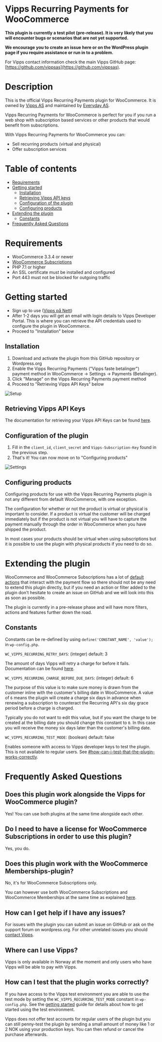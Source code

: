 # Vipps Recurring Payments for WooCommerce

**This plugin is currently a test pilot (pre-release). It is very likely that you will encounter bugs or scenarios that are not yet supported.**

**We encourage you to create an issue here or on the WordPress plugin page if you require assistance or run in to a problem.**

For Vipps contact information check the main Vipps GitHub page: [https://github.com/vippsas](https://github.com/vippsas).

# Description

This is the official Vipps Recurring Payments plugin for WooCommerce. It is owned by [Vipps AS](https://vipps.no) and maintained by [Everyday AS](https://everyday.no).

Vipps Recurring Payments for WooCommerce is perfect for you if you run a web shop with subscription based services or other products that would benefit from subscriptions.

With Vipps Recurring Payments for WooCommerce you can:

* Sell recurring products (virtual and physical)
* Offer subscription services

# Table of contents

* [ Requirements ](#requirements)
* [ Getting started ](#getting-started)
  * [ Installation ](#installation)
  * [ Retrieving Vipps API keys ](#retrieving-vipps-api-keys)
  * [ Configuration of the plugin ](#configuration-of-the-plugin)
  * [ Configuring products ](#configuring-products)
* [ Extending the plugin ](#extending-the-plugin)
  * [ Constants ](#constants)
* [ Frequently Asked Questions ](#frequently-asked-questions)

# Requirements

* WooCommerce 3.3.4 or newer
* [WooCommerce Subscriptions](https://woocommerce.com/products/woocommerce-subscriptions/)
* PHP 7.1 or higher
* An SSL certificate must be installed and configured
* Port 443 must not be blocked for outgoing traffic

# Getting started

* Sign up to use ([Vipps på Nett](https://www.vipps.no/signup/vippspanett/))
* After 1-2 days you will get an email with login details to Vipps Developer Portal. This is where you can retrieve the API credentials used to configure the plugin in WooCommerce.
* Proceed to "Installation" below

## Installation

1. Download and activate the plugin from this GitHub repository or Wordpress.org
2. Enable the Vipps Recurring Payments ("Vipps faste betalinger") payment method in WooCommerce -> Settings -> Payments (Betalinger).
3. Click "Manage" on the Vipps Recurring Payments payment method
4. Proceed to "Retrieving Vipps API Keys" below

![Setup](https://raw.githubusercontent.com/vippsas/vipps-recurring-woocommerce/master/wp-org-assets/screenshot-1.png)

## Retrieving Vipps API Keys

The documentation for retrieving your Vipps API Keys can be found [here](https://github.com/vippsas/vipps-developers/blob/master/vipps-getting-started.md#getting-the-api-keys).

## Configuration of the plugin

1. Fill in the `client_id`, `client_secret` and `Vipps-Subscription-Key` found in the previous step.
2. That's it! You can now move on to "Configuring products"

![Settings](https://raw.githubusercontent.com/vippsas/vipps-recurring-woocommerce/master/wp-org-assets/screenshot-2.png)

## Configuring products

Configuring products for use with the Vipps Recurring Payments plugin is not any different from default WooCommerce, with one exception.

The configuration for whether or not the product is virtual or physical is important to consider. 
If a product is virtual the customer will be charged immediately but if the product is not virtual you will have to capture the payment manually through the order in WooCommerce when you have shipped the product.

In most cases your products should be virtual when using subscriptions but it is possible to use the plugin with physical products if you need to do so.

# Extending the plugin

WooCommerce and WooCommerce Subscriptions has a lot of [default actions](https://docs.woocommerce.com/document/subscriptions/develop/action-reference/) that interact with the payment flow so there should not be any need to extend this plugin directly, 
but if you need an action or filter added to the plugin don't hesitate to create an issue on GitHub and we will look into this as soon as possible.

The plugin is currently in a pre-release phase and will have more filters, actions and features further down the road.

## Constants

Constants can be re-defined by using `define('CONSTANT_NAME', 'value');` in `wp-config.php`.

`WC_VIPPS_RECURRING_RETRY_DAYS`: (integer) default: 3

The amount of days Vipps will retry a charge for before it fails. Documentation can be found [here](https://github.com/vippsas/vipps-recurring-api/blob/master/vipps-recurring-api.md#charge-retries).

`WC_VIPPS_RECURRING_CHARGE_BEFORE_DUE_DAYS`: (integer) default: 6

The purpose of this value is to make sure money is drawn from the customer inline with the customer's billing date in WooCommerce.
A value of `6` means the plugin will create a charge six days in advance when renewing a subscription to counteract the Recurring API's six day grace period before a charge is charged.

Typically you do not want to edit this value, but if you want the charge to be created at the billing date you should change this constant to `0`. In this case you will receive the money six days later than the customer's billing date.

`WC_VIPPS_RECURRING_TEST_MODE`: (boolean) default: false

Enables someone with access to Vipps developer keys to test the plugin. This is not available to regular users. See [#how-can-i-test-that-the-plugin-works-correctly](#how-can-i-test-that-the-plugin-works-correctly).

# Frequently Asked Questions

## Does this plugin work alongside the Vipps for WooCommerce plugin?

Yes! You can use both plugins at the same time alongside each other.

## Do I need to have a license for WooCommerce Subscriptions in order to use this plugin?

Yes, you do.

## Does this plugin work with the WooCommerce Memberships-plugin?

No, it's for WooCommerce Subscriptions only.

You can however use both WooCommerce Subscriptions and WooCommerce Memberships at the same time as explained [here](https://docs.woocommerce.com/document/woocommerce-memberships-subscriptions-integration/).

## How can I get help if I have any issues?

For issues with the plugin you can submit an issue on GitHub or ask on the support forum on wordpress.org. For other unrelated issues you should [contact Vipps](https://github.com/vippsas/vipps-developers/blob/master/contact.md).

## Where can I use Vipps?

Vipps is only available in Norway at the moment and only users who have Vipps will be able to pay with Vipps.

## How can I test that the plugin works correctly?

If you have access to the Vipps test environment you are able to use the test mode by setting the `WC_VIPPS_RECURRING_TEST_MODE` constant in `wp-config.php`. 
See the [getting started](https://github.com/vippsas/vipps-developers/blob/master/vipps-getting-started.md) guide for details about how to get started using the test environment.

Vipps does not offer test accounts for regular users of the plugin but you can still penny-test the plugin by sending a small amount of money like 1 or 2 NOK using your production keys. 
You can then refund or cancel the purchase afterwards.


